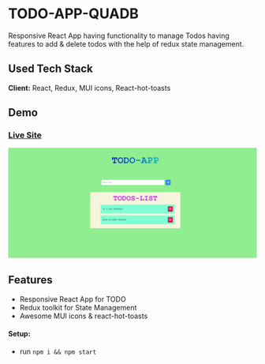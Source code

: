 # TODO-APP-QUADB

Responsive React App having functionality to manage Todos having features to add & delete todos with the help of redux state management.

## Used Tech Stack
**Client:** React, Redux, MUI icons, React-hot-toasts <br/>




## Demo
### [Live Site](https://todo-app-quadb-tawny.vercel.app/)

![todo-appiquadb](https://github.com/himanshudhillon09/todo-app-quadb/blob/master/screenshots/pc.png)


## Features

  - Responsive React App for TODO
  - Redux toolkit for State Management
  - Awesome MUI icons & react-hot-toasts

#### Setup:
- run ```npm i && npm start```
